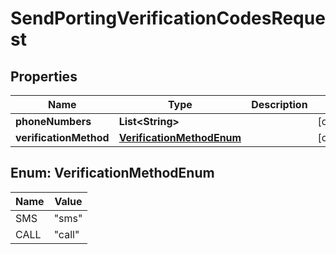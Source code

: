 

# SendPortingVerificationCodesRequest


## Properties

| Name | Type | Description | Notes |
|------------ | ------------- | ------------- | -------------|
|**phoneNumbers** | **List&lt;String&gt;** |  |  [optional] |
|**verificationMethod** | [**VerificationMethodEnum**](#VerificationMethodEnum) |  |  [optional] |



## Enum: VerificationMethodEnum

| Name | Value |
|---- | -----|
| SMS | &quot;sms&quot; |
| CALL | &quot;call&quot; |




